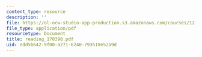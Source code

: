 ```yaml
---
content_type: resource
description: ''
file: https://ol-ocw-studio-app-production.s3.amazonaws.com/courses/12-570-seminar-in-geophysics-mantle-convection-spring-1998/edd5b6429f00a2716240793518e52a9d_reading_170398.pdf
file_type: application/pdf
resourcetype: Document
title: reading_170398.pdf
uid: edd5b642-9f00-a271-6240-793518e52a9d
---
```

